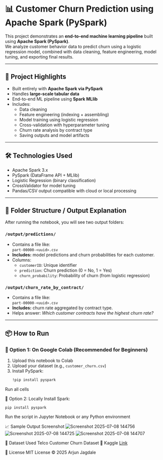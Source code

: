 # 📊 Customer Churn Prediction using Apache Spark (PySpark)

This project demonstrates an **end-to-end machine learning pipeline** built using **Apache Spark (PySpark)**.  
We analyze customer behavior data to predict churn using a logistic regression model, combined with data cleaning, feature engineering, model tuning, and exporting final results.

---

## 🚀 Project Highlights

- Built entirely with **Apache Spark via PySpark**
- Handles **large-scale tabular data**
- End-to-end ML pipeline using **Spark MLlib**
- Includes:
  - Data cleaning
  - Feature engineering (indexing + assembling)
  - Model training using logistic regression
  - Cross-validation with hyperparameter tuning
  - Churn rate analysis by contract type
  - Saving outputs and model artifacts

---

## 🛠️ Technologies Used

- Apache Spark 3.x
- PySpark (DataFrame API + MLlib)
- Logistic Regression (binary classification)
- CrossValidator for model tuning
- Pandas/CSV output compatible with cloud or local processing

---

## 📁 Folder Structure / Output Explanation

After running the notebook, you will see two output folders:

### `/output/predictions/`
- Contains a file like:  
  `part-00000-<uuid>.csv`
- **Includes:** model predictions and churn probabilities for each customer.
- Columns:
  - `customerID`: Unique identifier
  - `prediction`: Churn prediction (0 = No, 1 = Yes)
  - `churn_probability`: Probability of churn (from logistic regression)

### `/output/churn_rate_by_contract/`
- Contains a file like:  
  `part-00000-<uuid>.csv`
- **Includes:** churn rate aggregated by contract type.
- Helps answer: *Which customer contracts have the highest churn rate?*

---

## 📦 How to Run

### 🔹 Option 1: On Google Colab (Recommended for Beginners)

1. Upload this notebook to Colab
2. Upload your dataset (e.g., `customer_churn.csv`)
3. Install PySpark:
   ```bash
   !pip install pyspark
Run all cells

🔹 Option 2: Locally
Install Spark:

```bash
pip install pyspark
```
Run the script in Jupyter Notebook or any Python environment

📈 Sample Output Screenshot
![Screenshot 2025-07-08 144756](https://github.com/user-attachments/assets/6cbc5cd2-1d85-44be-8e48-c88fc060d586)
![Screenshot 2025-07-08 144725](https://github.com/user-attachments/assets/af8f4925-2597-4fd4-a0d3-aeb21e128184)
![Screenshot 2025-07-08 144707](https://github.com/user-attachments/assets/a1cbab42-e8bd-41af-adc2-454b03d3f187)


📘 Dataset Used
Telco Customer Churn Dataset
🔗 Kaggle [Link](https://www.kaggle.com/datasets/blastchar/telco-customer-churn)

📄 License
MIT License © 2025 Arjun Jagdale
